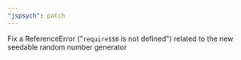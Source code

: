 ```yaml
---
"jspsych": patch
---
```


Fix a ReferenceError ("`require$$0` is not defined") related to the new seedable random number generator
